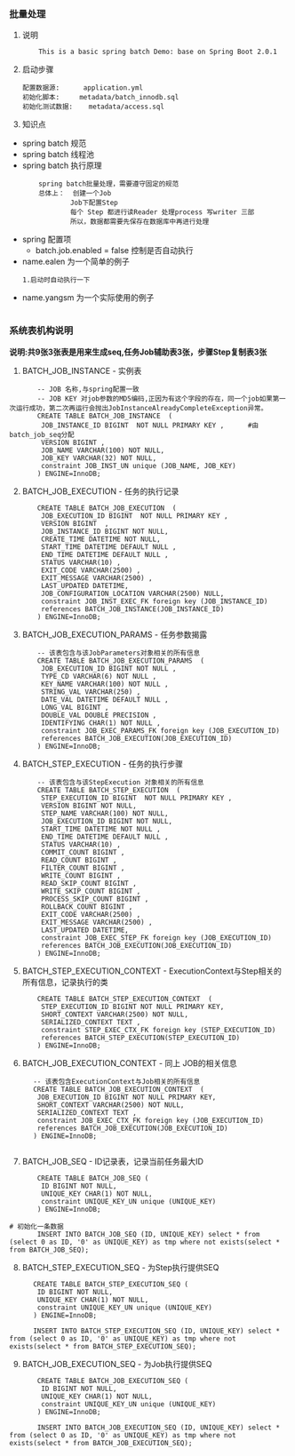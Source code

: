 ### 批量处理
1. 说明
    ~~~
        This is a basic spring batch Demo: base on Spring Boot 2.0.1
    ~~~
  
2. 启动步骤 
    ~~~
    配置数据源:      application.yml 
    初始化脚本:     metadata/batch_innodb.sql
    初始化测试数据:    metadata/access.sql
   ~~~
3. 知识点
- spring batch 规范
- spring batch 线程池
- spring batch 执行原理
    ~~~
        spring batch批量处理，需要遵守固定的规范
        总体上：  创建一个Job 
                Job下配置Step
                每个 Step 都进行读Reader 处理process 写writer 三部
                所以，数据都需要先保存在数据库中再进行处理
    ~~~
- spring 配置项
    - batch.job.enabled = false 控制是否自动执行
- name.ealen 为一个简单的例子
    ~~~
    1.启动时自动执行一下
    ~~~
- name.yangsm 为一个实际使用的例子
    ~~~
    ~~~
    
### 系统表机构说明
**说明:共9张3张表是用来生成seq,任务Job辅助表3张，步骤Step复制表3张**
1. BATCH_JOB_INSTANCE   -   实例表
~~~
       -- JOB 名称,与spring配置一致
       -- JOB KEY 对job参数的MD5编码,正因为有这个字段的存在，同一个job如果第一次运行成功，第二次再运行会抛出JobInstanceAlreadyCompleteException异常。
       CREATE TABLE BATCH_JOB_INSTANCE  (
       	JOB_INSTANCE_ID BIGINT  NOT NULL PRIMARY KEY ,      #由batch_job_seq分配
       	VERSION BIGINT ,
       	JOB_NAME VARCHAR(100) NOT NULL,
       	JOB_KEY VARCHAR(32) NOT NULL,
       	constraint JOB_INST_UN unique (JOB_NAME, JOB_KEY)
       ) ENGINE=InnoDB;
~~~ 
2. BATCH_JOB_EXECUTION   -   任务的执行记录     
~~~
       CREATE TABLE BATCH_JOB_EXECUTION  (
       	JOB_EXECUTION_ID BIGINT  NOT NULL PRIMARY KEY ,
       	VERSION BIGINT  ,
       	JOB_INSTANCE_ID BIGINT NOT NULL,
       	CREATE_TIME DATETIME NOT NULL,
       	START_TIME DATETIME DEFAULT NULL ,
       	END_TIME DATETIME DEFAULT NULL ,
       	STATUS VARCHAR(10) ,
       	EXIT_CODE VARCHAR(2500) ,
       	EXIT_MESSAGE VARCHAR(2500) ,
       	LAST_UPDATED DATETIME,
       	JOB_CONFIGURATION_LOCATION VARCHAR(2500) NULL,
       	constraint JOB_INST_EXEC_FK foreign key (JOB_INSTANCE_ID)
       	references BATCH_JOB_INSTANCE(JOB_INSTANCE_ID)
       ) ENGINE=InnoDB;
~~~     
3. BATCH_JOB_EXECUTION_PARAMS   -   任务参数揭露
~~~
       -- 该表包含与该JobParameters对象相关的所有信息
       CREATE TABLE BATCH_JOB_EXECUTION_PARAMS  (
       	JOB_EXECUTION_ID BIGINT NOT NULL ,
       	TYPE_CD VARCHAR(6) NOT NULL ,
       	KEY_NAME VARCHAR(100) NOT NULL ,
       	STRING_VAL VARCHAR(250) ,
       	DATE_VAL DATETIME DEFAULT NULL ,
       	LONG_VAL BIGINT ,
       	DOUBLE_VAL DOUBLE PRECISION ,
       	IDENTIFYING CHAR(1) NOT NULL ,
       	constraint JOB_EXEC_PARAMS_FK foreign key (JOB_EXECUTION_ID)
       	references BATCH_JOB_EXECUTION(JOB_EXECUTION_ID)
       ) ENGINE=InnoDB;
~~~ 
4. BATCH_STEP_EXECUTION   -   任务的执行步骤
~~~
       -- 该表包含与该StepExecution 对象相关的所有信息
       CREATE TABLE BATCH_STEP_EXECUTION  (
       	STEP_EXECUTION_ID BIGINT  NOT NULL PRIMARY KEY ,
       	VERSION BIGINT NOT NULL,
       	STEP_NAME VARCHAR(100) NOT NULL,
       	JOB_EXECUTION_ID BIGINT NOT NULL,
       	START_TIME DATETIME NOT NULL ,
       	END_TIME DATETIME DEFAULT NULL ,
       	STATUS VARCHAR(10) ,
       	COMMIT_COUNT BIGINT ,
       	READ_COUNT BIGINT ,
       	FILTER_COUNT BIGINT ,
       	WRITE_COUNT BIGINT ,
       	READ_SKIP_COUNT BIGINT ,
       	WRITE_SKIP_COUNT BIGINT ,
       	PROCESS_SKIP_COUNT BIGINT ,
       	ROLLBACK_COUNT BIGINT ,
       	EXIT_CODE VARCHAR(2500) ,
       	EXIT_MESSAGE VARCHAR(2500) ,
       	LAST_UPDATED DATETIME,
       	constraint JOB_EXEC_STEP_FK foreign key (JOB_EXECUTION_ID)
       	references BATCH_JOB_EXECUTION(JOB_EXECUTION_ID)
       ) ENGINE=InnoDB;
~~~
5. BATCH_STEP_EXECUTION_CONTEXT   -   ExecutionContext与Step相关的所有信息，记录执行的类
~~~
       CREATE TABLE BATCH_STEP_EXECUTION_CONTEXT  (
       	STEP_EXECUTION_ID BIGINT NOT NULL PRIMARY KEY,
       	SHORT_CONTEXT VARCHAR(2500) NOT NULL,
       	SERIALIZED_CONTEXT TEXT ,
       	constraint STEP_EXEC_CTX_FK foreign key (STEP_EXECUTION_ID)
       	references BATCH_STEP_EXECUTION(STEP_EXECUTION_ID)
       ) ENGINE=InnoDB;
~~~
 6. BATCH_JOB_EXECUTION_CONTEXT   -  同上 JOB的相关信息
 ~~~ 
       -- 该表包含ExecutionContext与Job相关的所有信息
       CREATE TABLE BATCH_JOB_EXECUTION_CONTEXT  (
       	JOB_EXECUTION_ID BIGINT NOT NULL PRIMARY KEY,
       	SHORT_CONTEXT VARCHAR(2500) NOT NULL,
       	SERIALIZED_CONTEXT TEXT ,
       	constraint JOB_EXEC_CTX_FK foreign key (JOB_EXECUTION_ID)
       	references BATCH_JOB_EXECUTION(JOB_EXECUTION_ID)
       ) ENGINE=InnoDB;
       
 ~~~
7. BATCH_JOB_SEQ   -   ID记录表，记录当前任务最大ID
~~~
       CREATE TABLE BATCH_JOB_SEQ (
       	ID BIGINT NOT NULL,
       	UNIQUE_KEY CHAR(1) NOT NULL,
       	constraint UNIQUE_KEY_UN unique (UNIQUE_KEY)
       ) ENGINE=InnoDB;
       
# 初始化一条数据
       INSERT INTO BATCH_JOB_SEQ (ID, UNIQUE_KEY) select * from (select 0 as ID, '0' as UNIQUE_KEY) as tmp where not exists(select * from BATCH_JOB_SEQ);  
~~~
8. BATCH_STEP_EXECUTION_SEQ   -  为Step执行提供SEQ
 ~~~      
       CREATE TABLE BATCH_STEP_EXECUTION_SEQ (
       	ID BIGINT NOT NULL,
       	UNIQUE_KEY CHAR(1) NOT NULL,
       	constraint UNIQUE_KEY_UN unique (UNIQUE_KEY)
       ) ENGINE=InnoDB;
       
       INSERT INTO BATCH_STEP_EXECUTION_SEQ (ID, UNIQUE_KEY) select * from (select 0 as ID, '0' as UNIQUE_KEY) as tmp where not exists(select * from BATCH_STEP_EXECUTION_SEQ);
~~~
9. BATCH_JOB_EXECUTION_SEQ   -    为Job执行提供SEQ
~~~       
       CREATE TABLE BATCH_JOB_EXECUTION_SEQ (
       	ID BIGINT NOT NULL,
       	UNIQUE_KEY CHAR(1) NOT NULL,
       	constraint UNIQUE_KEY_UN unique (UNIQUE_KEY)
       ) ENGINE=InnoDB;
       
       INSERT INTO BATCH_JOB_EXECUTION_SEQ (ID, UNIQUE_KEY) select * from (select 0 as ID, '0' as UNIQUE_KEY) as tmp where not exists(select * from BATCH_JOB_EXECUTION_SEQ);
       

